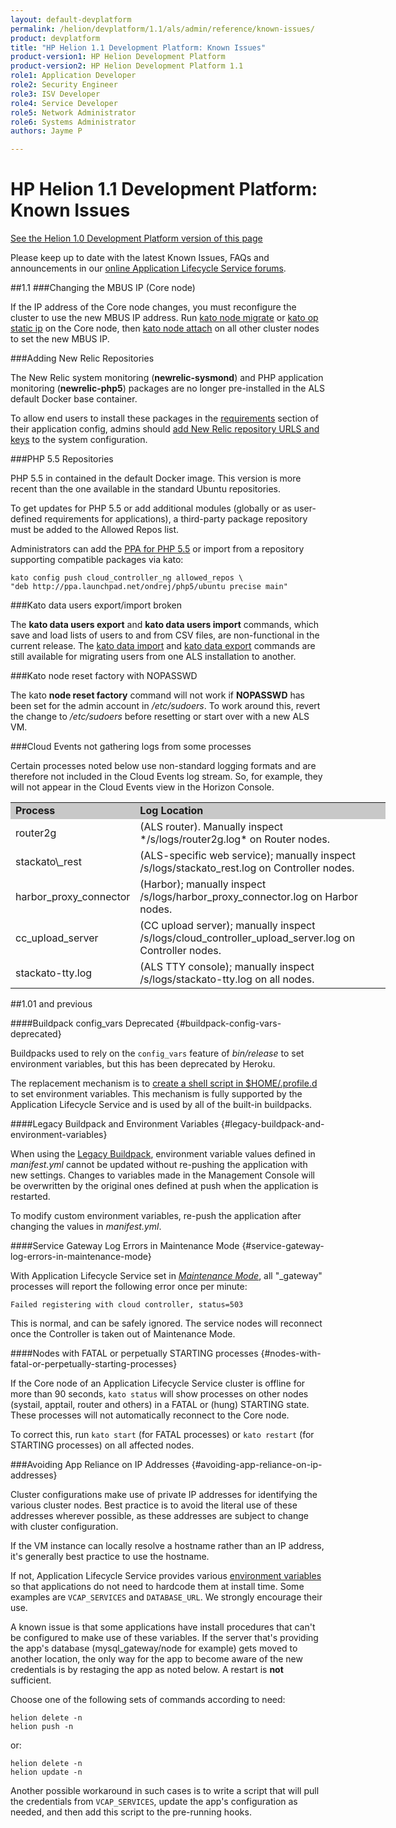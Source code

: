 ```yaml
---
layout: default-devplatform
permalink: /helion/devplatform/1.1/als/admin/reference/known-issues/
product: devplatform
title: "HP Helion 1.1 Development Platform: Known Issues"
product-version1: HP Helion Development Platform
product-version2: HP Helion Development Platform 1.1
role1: Application Developer
role2: Security Engineer
role3: ISV Developer 
role4: Service Developer
role5: Network Administrator
role6: Systems Administrator 
authors: Jayme P

---
```

<!--PUBLISHED-->

# HP Helion 1.1 Development Platform: Known Issues[](#known-issues "Permalink to this headline")
[See the Helion 1.0 Development Platform version of this page](/als/v1/admin/reference/known-issues/)

Please keep up to date with the latest Known Issues, FAQs and announcements in our [online Application Lifecycle Service forums]([https://community.dev.hp.com/t5/Forum/bd-p/cloud_board](https://community.dev.hp.com/t5/Forum/bd-p/cloud_board)).

##1.1
###Changing the MBUS IP (Core node)

If the IP address of the Core node changes, you must reconfigure the cluster to use the new MBUS IP address. Run [kato node migrate](/helion/devplatform/1.1/als/admin/reference/kato-ref#kato-command-ref-node-migrate) or [kato op static ip](/helion/devplatform/1.1/als/admin/reference/kato-ref/#kato-command-ref-op-static_ip) on the Core node, then [kato node attach](/helion/devplatform/1.1/als/admin/reference/kato-ref/#kato-command-ref-node-attach) on all other cluster nodes to set the new MBUS IP.

###Adding New Relic Repositories

The New Relic system monitoring (**newrelic-sysmond**) and PHP application monitoring (**newrelic-php5**) packages are no longer pre-installed in the ALS default Docker base container.

To allow end users to install these packages in the [requirements](/helion/devplatform/1.1/als/user/deploy/manifestyml/#requirements) section of their application config, admins should [add New Relic repository URLS and keys](/helion/devplatform/1.1/als/admin/server/configuration/#allowed-repositories) to the system configuration.

###PHP 5.5 Repositories

PHP 5.5 in contained in the default Docker image. This version is more recent than the one available in the standard Ubuntu repositories.

To get updates for PHP 5.5 or add additional modules (globally or as user-defined requirements for applications), a third-party package repository must be added to the Allowed Repos list.

Administrators can add the [PPA for PHP 5.5](https://launchpad.net/~ondrej/+archive/php5) or import from a  repository supporting compatible packages via kato:

	kato config push cloud_controller_ng allowed_repos \
	"deb http://ppa.launchpad.net/ondrej/php5/ubuntu precise main"

###Kato data users export/import broken

The **kato data users export** and **kato data users import** commands, which save and load lists of users to and from CSV files, are non-functional in the current release. The [kato data import](/helion/devplatform/1.1/als/admin/reference/kato-ref#kato-command-ref-data-import) and [kato data export](/helion/devplatform/1.1/als/admin/reference/kato-ref#kato-command-ref-data-export) commands are still available for migrating users from one ALS installation to another.

###Kato node reset factory with NOPASSWD

The kato **node reset factory** command will not work if **NOPASSWD** has been set for the admin account in */etc/sudoers*. To work around this, revert the change to */etc/sudoers* before resetting or start over with a new ALS VM.

###Cloud Events not gathering logs from some processes

Certain processes noted below use non-standard logging formats and are therefore not included in the Cloud Events log stream. So, for example, they will not appear in the Cloud Events view in the Horizon Console.

<table style="text-align: left; vertical-align: top; width:600px;">
<tr style="background-color: #C8C8C8;">
<td style="width:150px;"><b>Process</b></td><td><b>Log Location</b></td>
</tr>
<tr><td>router2g </td><td>(ALS router). Manually inspect */s/logs/router2g.log* on Router nodes.</td></tr>
<tr><td>stackato\_rest</td><td>(ALS-specific web service); manually inspect /s/logs/stackato_rest.log on Controller nodes.</td></tr>
<tr><td>harbor_proxy_connector</td><td>(Harbor); manually inspect /s/logs/harbor_proxy_connector.log on Harbor nodes.</td></tr>
<tr><td>cc_upload_server</td><td>(CC upload server); manually inspect /s/logs/cloud_controller_upload_server.log on Controller nodes.</td></tr>
<tr><td>stackato-tty.log</td><td>(ALS TTY console); manually inspect /s/logs/stackato-tty.log on all nodes.</td></tr>
</table> 
 
##1.01 and previous

####Buildpack config\_vars Deprecated {#buildpack-config-vars-deprecated}

Buildpacks used to rely on the `config_vars` feature of *bin/release* to set environment variables, but this has been deprecated by Heroku.

The replacement mechanism is to [create a shell script in \$HOME/.profile.d](https://devcenter.heroku.com/articles/profiled) to
set environment variables. This mechanism is fully supported by the Application Lifecycle Service and is used by all of the built-in buildpacks.

####Legacy Buildpack and Environment Variables {#legacy-buildpack-and-environment-variables} 

When using the [Legacy Buildpack](/helion/devplatform/1.1/als/user/deploy/buildpack/#buildpacks), environment variable values defined in *manifest.yml* cannot be updated without re-pushing the application with new settings. Changes to variables made in the Management Console will be
overwritten by the original ones defined at push when the application is restarted.

To modify custom environment variables, re-push the application after changing the values in *manifest.yml*.

####Service Gateway Log Errors in Maintenance Mode {#service-gateway-log-errors-in-maintenance-mode}

With Application Lifecycle Service set in [*Maintenance
Mode*](/helion/devplatform/1.1/als/admin/console/customize/#console-settings), all "\_gateway"
processes will report the following error once per minute:

    Failed registering with cloud controller, status=503

This is normal, and can be safely ignored. The service nodes will
reconnect once the Controller is taken out of Maintenance Mode.

####Nodes with FATAL or perpetually STARTING processes {#nodes-with-fatal-or-perpetually-starting-processes}

If the Core node of an Application Lifecycle Service cluster is offline for more than 90
seconds, `kato status` will show processes on other
nodes (systail, apptail, router and others) in a FATAL or (hung)
STARTING state. These processes will not automatically reconnect to the
Core node.

To correct this, run `kato start` (for FATAL
processes) or `kato restart` (for STARTING
processes) on all affected nodes.

###Avoiding App Reliance on IP Addresses {#avoiding-app-reliance-on-ip-addresses}

Cluster configurations make use of private IP addresses for identifying
the various cluster nodes. Best practice is to avoid the literal use of
these addresses wherever possible, as these addresses are subject to
change with cluster configuration.

If the VM instance can locally resolve a hostname rather than an IP
address, it's generally best practice to use the hostname.

If not, Application Lifecycle Service provides various [environment variables](/helion/devplatform/1.1/als/user/reference/environment/#environment-variables)
so that applications do not need to hardcode them at install time. Some
examples are `VCAP_SERVICES` and `DATABASE_URL`. We strongly encourage their use.

A known issue is that some applications have install procedures that
can't be configured to make use of these variables. If the server that's
providing the app's database (mysql\_gateway/node for example) gets
moved to another location, the only way for the app to become aware of
the new credentials is by restaging the app as noted below. A restart
is **not** sufficient.

Choose one of the following sets of commands according to need:

    helion delete -n
    helion push -n

or:

    helion delete -n
    helion update -n

Another possible workaround in such cases is to write a script that will pull the credentials from `VCAP_SERVICES`, update the app's configuration as needed, and then add this script to the pre-running hooks.
